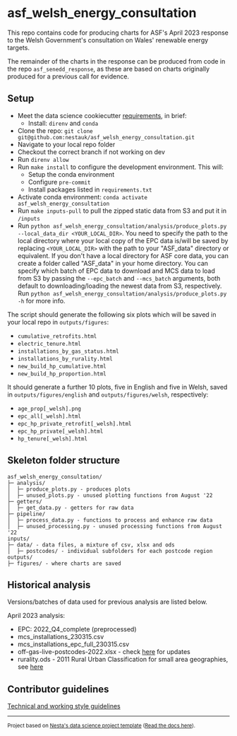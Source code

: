 # asf_welsh_energy_consultation

This repo contains code for producing charts for ASF's April 2023 response to the Welsh Government's consultation on Wales' renewable energy targets.

The remainder of the charts in the response can be produced from code in the repo `asf_senedd_response`, as these are based on charts originally produced for a previous call for evidence.

## Setup

- Meet the data science cookiecutter [requirements](http://nestauk.github.io/ds-cookiecutter/quickstart), in brief:
  - Install: `direnv` and `conda`
- Clone the repo: `git clone git@github.com:nestauk/asf_welsh_energy_consultation.git`
- Navigate to your local repo folder
- Checkout the correct branch if not working on dev
- Run `direnv allow`
- Run `make install` to configure the development environment. This will:
  - Setup the conda environment
  - Configure `pre-commit`
  - Install packages listed in `requirements.txt`
- Activate conda environment: `conda activate asf_welsh_energy_consultation`
- Run `make inputs-pull` to pull the zipped static data from S3 and put it in `/inputs`
- Run `python asf_welsh_energy_consultation/analysis/produce_plots.py --local_data_dir <YOUR_LOCAL_DIR>`. You need to specify the path to the local
  directory where your local copy of the EPC data is/will be saved by replacing `<YOUR_LOCAL_DIR>` with the path to your "ASF_data" directory or equivalent.
  If you don't have a local directory for ASF core data, you can create a folder called "ASF_data" in your home directory. You can specify which
  batch of EPC data to download and MCS data to load from S3 by passing the `--epc_batch` and `--mcs_batch` arguments, both
  default to downloading/loading the newest data from S3, respectively. Run `python asf_welsh_energy_consultation/analysis/produce_plots.py -h` for more info.

The script should generate the following six plots which will be saved in your local repo in `outputs/figures`:

- `cumulative_retrofits.html`
- `electric_tenure.html`
- `installations_by_gas_status.html`
- `installations_by_rurality.html`
- `new_build_hp_cumulative.html`
- `new_build_hp_proportion.html`

It should generate a further 10 plots, five in English and five in Welsh, saved in `outputs/figures/english` and `outputs/figures/welsh`, respectively:

- `age_prop[_welsh].png`
- `epc_all[_welsh].html`
- `epc_hp_private_retrofit[_welsh].html`
- `epc_hp_private[_welsh].html`
- `hp_tenure[_welsh].html`

## Skeleton folder structure

```
asf_welsh_energy_consultation/
├─ analysis/
│  ├─ produce_plots.py - produces plots
│  ├─ unused_plots.py - unused plotting functions from August '22
├─ getters/
│  ├─ get_data.py - getters for raw data
├─ pipeline/
│  ├─ process_data.py - functions to process and enhance raw data
│  ├─ unused_processing.py - unused processing functions from August '22
inputs/
├─ data/ - data files, a mixture of csv, xlsx and ods
│  ├─ postcodes/ - individual subfolders for each postcode region
outputs/
├─ figures/ - where charts are saved
```

## Historical analysis

Versions/batches of data used for previous analysis are listed below.

April 2023 analysis:

- EPC: 2022_Q4_complete (preprocessed)
- mcs_installations_230315.csv
- mcs_installations_epc_full_230315.csv
- off-gas-live-postcodes-2022.xlsx - check [here](https://www.xoserve.com/a-to-z/) for updates
- rurality.ods - 2011 Rural Urban Classification for small area geographies, see [here](https://www.ons.gov.uk/methodology/geography/geographicalproducts/ruralurbanclassifications)

## Contributor guidelines

[Technical and working style guidelines](https://github.com/nestauk/ds-cookiecutter/blob/master/GUIDELINES.md)

---

<small><p>Project based on <a target="_blank" href="https://github.com/nestauk/ds-cookiecutter">Nesta's data science project template</a>
(<a href="http://nestauk.github.io/ds-cookiecutter">Read the docs here</a>).
</small>

